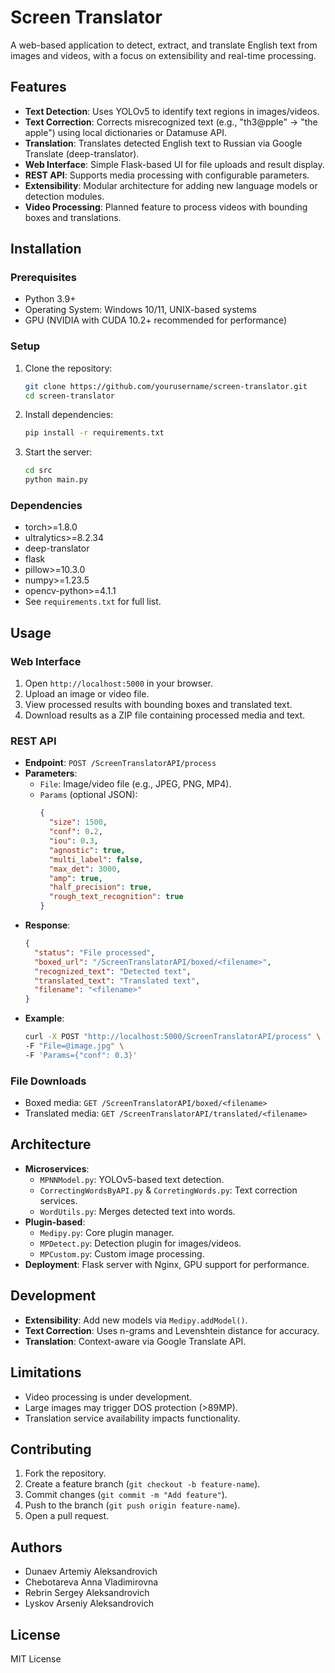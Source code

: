 # Screen Translator

A web-based application to detect, extract, and translate English text from images and videos, with a focus on extensibility and real-time processing.

## Features
- **Text Detection**: Uses YOLOv5 to identify text regions in images/videos.
- **Text Correction**: Corrects misrecognized text (e.g., "th3@pple" → "the apple") using local dictionaries or Datamuse API.
- **Translation**: Translates detected English text to Russian via Google Translate (deep-translator).
- **Web Interface**: Simple Flask-based UI for file uploads and result display.
- **REST API**: Supports media processing with configurable parameters.
- **Extensibility**: Modular architecture for adding new language models or detection modules.
- **Video Processing**: Planned feature to process videos with bounding boxes and translations.

## Installation

### Prerequisites
- Python 3.9+
- Operating System: Windows 10/11, UNIX-based systems
- GPU (NVIDIA with CUDA 10.2+ recommended for performance)

### Setup
1. Clone the repository:
   ```bash
   git clone https://github.com/yourusername/screen-translator.git
   cd screen-translator
   ```
2. Install dependencies:
   ```bash
   pip install -r requirements.txt
   ```
3. Start the server:
   ```bash
   cd src
   python main.py
   ```

### Dependencies
- torch>=1.8.0
- ultralytics>=8.2.34
- deep-translator
- flask
- pillow>=10.3.0
- numpy>=1.23.5
- opencv-python>=4.1.1
- See `requirements.txt` for full list.

## Usage

### Web Interface
1. Open `http://localhost:5000` in your browser.
2. Upload an image or video file.
3. View processed results with bounding boxes and translated text.
4. Download results as a ZIP file containing processed media and text.

### REST API
- **Endpoint**: `POST /ScreenTranslatorAPI/process`
- **Parameters**:
  - `File`: Image/video file (e.g., JPEG, PNG, MP4).
  - `Params` (optional JSON):
    ```json
    {
      "size": 1500,
      "conf": 0.2,
      "iou": 0.3,
      "agnostic": true,
      "multi_label": false,
      "max_det": 3000,
      "amp": true,
      "half_precision": true,
      "rough_text_recognition": true
    }
    ```
- **Response**:
  ```json
  {
    "status": "File processed",
    "boxed_url": "/ScreenTranslatorAPI/boxed/<filename>",
    "recognized_text": "Detected text",
    "translated_text": "Translated text",
    "filename": "<filename>"
  }
  ```
- **Example**:
  ```bash
  curl -X POST "http://localhost:5000/ScreenTranslatorAPI/process" \
  -F "File=@image.jpg" \
  -F 'Params={"conf": 0.3}'
  ```

### File Downloads
- Boxed media: `GET /ScreenTranslatorAPI/boxed/<filename>`
- Translated media: `GET /ScreenTranslatorAPI/translated/<filename>`

## Architecture
- **Microservices**:
  - `MPNNModel.py`: YOLOv5-based text detection.
  - `CorrectingWordsByAPI.py` & `CorretingWords.py`: Text correction services.
  - `WordUtils.py`: Merges detected text into words.
- **Plugin-based**:
  - `Medipy.py`: Core plugin manager.
  - `MPDetect.py`: Detection plugin for images/videos.
  - `MPCustom.py`: Custom image processing.
- **Deployment**: Flask server with Nginx, GPU support for performance.

## Development
- **Extensibility**: Add new models via `Medipy.addModel()`.
- **Text Correction**: Uses n-grams and Levenshtein distance for accuracy.
- **Translation**: Context-aware via Google Translate API.

## Limitations
- Video processing is under development.
- Large images may trigger DOS protection (>89MP).
- Translation service availability impacts functionality.

## Contributing
1. Fork the repository.
2. Create a feature branch (`git checkout -b feature-name`).
3. Commit changes (`git commit -m "Add feature"`).
4. Push to the branch (`git push origin feature-name`).
5. Open a pull request.

## Authors
- Dunaev Artemiy Aleksandrovich
- Chebotareva Anna Vladimirovna
- Rebrin Sergey Aleksandrovich
- Lyskov Arseniy Aleksandrovich

## License
MIT License

